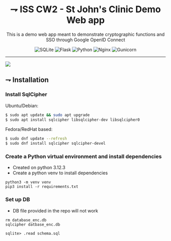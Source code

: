 <div align="center">
  
# ⇁ ISS CW2 - St John's Clinic Demo Web app
This is a demo web app meant to demonstrate cryptographic functions and SSO through Google OpenID Connect

![SQLite](https://img.shields.io/badge/sqlite-%2307405e.svg?style=for-the-badge&logo=sqlite&logoColor=white)
![Flask](https://img.shields.io/badge/flask-%23000.svg?style=for-the-badge&logo=flask&logoColor=white)
![Python](https://img.shields.io/badge/python-3670A0?style=for-the-badge&logo=python&logoColor=ffdd54)
![Nginx](https://img.shields.io/badge/nginx-%23009639.svg?style=for-the-badge&logo=nginx&logoColor=white)
![Gunicorn](https://img.shields.io/badge/gunicorn-%298729.svg?style=for-the-badge&logo=gunicorn&logoColor=white)

---
</div>

[![](https://img.shields.io/badge/python-3.12+-blue.svg)](https://www.python.org/downloads/)

## ⇁ Installation 

### Install SqlCipher
Ubuntu/Debian:
```bash
$ sudo apt update && sudo apt upgrade
$ sudo apt install sqlcipher libsqlcipher-dev libsqlcipher0
```

Fedora/RedHat based:
```bash
$ sudo dnf update --refresh
$ sudo dnf install sqlcipher sqlcipher-devel
```

### Create a Python virtual environment and install dependencies 
- Created on python 3.12.3
- Create a python venv to install dependencies
```
python3 -m venv venv
pip3 install -r requirements.txt 
```

### Set up DB
- DB file provided in the repo will not work
```
rm database_enc.db
sqlcipher datbase_enc.db

sqlite> .read schema.sql
```

